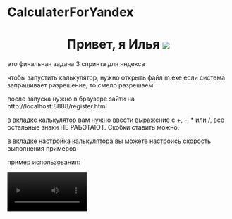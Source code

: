 # CalculaterForYandex
<h1 align="center">Привет, я Илья 
<img src="https://github.com/blackcater/blackcater/raw/main/images/Hi.gif" height="32"/></h1>
это финальная задача 3 спринта для яндекса

чтобы запустить калькулятор, нужно открыть файл m.exe
если система запрашивает разрешение, то смело разрешаем

после запуска нужно в браузере зайти на http://localhost:8888/register.html

в вкладке калькулятор вам нужно ввести выражение с +, -, * или /, все остальные знаки НЕ РАБОТАЮТ. Скобки ставить можно.


в вкладке настройка калькулятора вы можете настроись скорость выполнения примеров

пример использования:

<video src='zapis.mp4' width=180/>



Если exe не работает, то надо забилдить, извини но какая у тебя ПО я не знаю
тг: @ilia_leonid

Схема работы:

![Untitled-2024-02-18-2223](2024-04-22_13-12-22.png)

